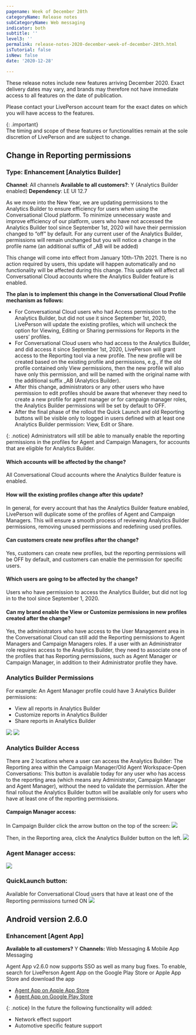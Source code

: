 ```yaml
---
pagename: Week of December 28th
categoryName: Release notes
subCategoryName: Web messaging
indicator: both
subtitle: ''
level3: ''
permalink: release-notes-2020-december-week-of-december-28th.html
isTutorial: false
isNew: false
date: '2020-12-28'

---
```


These release notes include new features arriving December 2020. Exact delivery dates may vary, and brands may therefore not have immediate access to all features on the date of publication.

Please contact your LivePerson account team for the exact dates on which you will have access to the features.

{: .important}  
The timing and scope of these features or functionalities remain at the sole discretion of LivePerson and are subject to change.

## Change in Reporting permissions
### Type: Enhancement [Analytics Builder]

**Channel**: All channels
**Available to all customers?**: Y (Analytics Builder enabled) 
**Dependency**: LE UI 12.7

As we move into the New Year, we are updating permissions to the Analytics Builder to ensure efficiency for users when using the Conversational Cloud platform. 
To minimize unnecessary waste and improve efficiency of our platform, users who have not accessed the Analytics Builder tool since September 1st, 2020 will have their permission changed to “off” by default. For any current user of the Analytics Builder, permissions will remain unchanged but you will notice a change in the profile name (an additional suffix of  _AB will be added)

This change will come into effect from January 10th-17th 2021. There is no action required by users, this update will happen automatically and no functionality will be affected during this change. This update will affect all Conversational Cloud accounts where the Analytics Builder feature is enabled.

**The plan is to implement this change in the Conversational Cloud Profile mechanism as follows:**

* For Conversational Cloud users who had Access permission to the Analytics Builder, but did not use it since September 1st, 2020, LivePerson will update the existing profiles, which will uncheck the option for Viewing, Editing or Sharing permissions for Reports in the users’ profiles.
* For Conversational Cloud users who had access to the Analytics Builder, and did access it since September 1st, 2020, LivePerson will grant access to the Reporting tool via a new profile. The new profile will be created based on the existing profile and permissions, e.g., if the old profile contained only View permissions, then the new profile will also have only this permission, and will be named with the original name with the additional suffix  _AB (Analytics Builder).
* After this change, administrators or any other users who have permission to edit profiles should be aware that whenever they need to create a new profile for agent manager or for campaign manager roles, the Analytics Builder permissions will be set by default to OFF. 
* After the final phase of the rollout the Quick Launch and old Reporting buttons will be visible only to logged in users defined with at least one Analytics Builder permission: View, Edit or Share.

{: .notice}
Administrators will still be able to manually enable the reporting permissions in the profiles for Agent and Campaign Managers, for accounts that are eligible for Analytics Builder.

#### Which accounts will be affected by the change?
All Conversational Cloud accounts where the Analytics Builder feature is enabled.

#### How will the existing profiles change after this update?
In general, for every account that has the Analytics Builder feature enabled, LivePerson will duplicate some of the profiles of Agent and Campaign Managers. This will ensure a smooth process of reviewing Analytics Builder permissions, removing unused permissions and redefining used profiles.

#### Can customers create new profiles after the change?
Yes, customers can create new profiles, but the reporting permissions will be OFF by default, and customers can enable the permission for specific users.

#### Which users are going to be affected by the change?
Users who have permission to access the Analytics Builder, but did not log in to the tool since September 1, 2020.

#### Can my brand enable the View or Customize permissions in new profiles created after the change?
Yes, the administrators who have access to the User Management area in the Conversational Cloud can still add the Reporting permissions to Agent Managers and Campaign Managers roles.
If a user with an Administrator role requires access to the Analytics Builder, they need to associate one of the profiles that has Reporting permissions, such as Agent Manager or Campaign Manager, in addition to their Administrator profile they have.

### Analytics Builder Permissions
For example: An Agent Manager profile could have 3 Analytics Builder permissions:
* View all reports in Analytics Builder
* Customize reports in Analytics Builder
* Share reports in Analytics Builder

![](img/AB_permissions_1.png)
![](img/AB_permissions_2.png)

### Analytics Builder Access
There are 2 locations where a user can access the Analytics Builder:
The Reporting area within the Campaign Manager/Old Agent Workspace-Open Conversations: This button is available today for any user who has access to the reporting area (which means any Administrator, Campaign Manager and Agent Manager), without the need to validate the permission. After the final rollout the Analytics Builder button will be available only for users who have at least one of the reporting permissions.

#### Campaign Manager access:
In Campaign Builder click the arrow button on the top of the screen:
![](img/AB_permissions_3.png)

Then, in the Reporting area, click the Analytics Builder button on the left.
![](img/AB_permissions_4.png)

### Agent Manager access:
![](img/AB_permissions_5.png)

### QuickLaunch button: 
Available for Conversational Cloud users that have at least one of the Reporting permissions turned ON
![](img/AB_permissions_6.png)

## Android version 2.6.0
### Enhancement [Agent App]

**Available to all customers?** Y
**Channels:** Web Messaging & Mobile App Messaging

Agent App v2.6.0 now supports SSO as well as many bug fixes.
To enable, search for LivePerson Agent App on the Google Play Store or Apple App Store and download the app 
* [Agent App on Apple App Store](https://apps.apple.com/us/app/liveperson-agent-app/id1533849048)
* [Agent App on Google Play Store](https://play.google.com/store/apps/details?id=com.liveperson.LiveEngageMessaging)

{: .notice}
In the future the following functionality will added:
* Network effect support
* Automotive specific feature support

